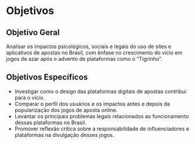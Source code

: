 # Objetivos

## Objetivo Geral
Analisar os impactos psicológicos, sociais e legais do uso de sites e aplicativos de apostas no Brasil, com ênfase no crescimento do vício em jogos de azar após o advento de plataformas como o “Tigrinho”.

## Objetivos Específicos
- Investigar como o design das plataformas digitais de apostas contribui para o vício.
- Comparar o perfil dos usuários e os impactos antes e depois da popularização dos jogos de aposta online.
- Levantar os principais problemas legais relacionados ao funcionamento dessas plataformas no Brasil.
- Promover reflexão crítica sobre a responsabilidade de influenciadores e plataformas na divulgação desses jogos.
